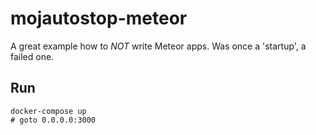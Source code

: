 mojautostop-meteor
==================

A great example how to *NOT* write Meteor apps. Was once a 'startup', a failed one.

Run
---

````
docker-compose up
# goto 0.0.0.0:3000
````